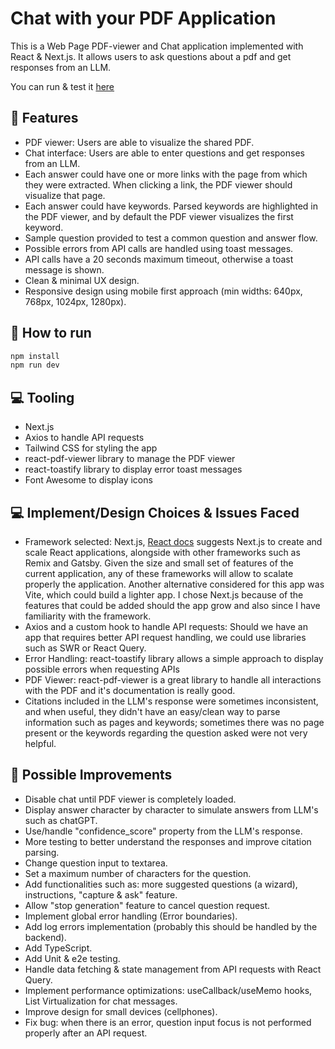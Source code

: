 # Chat with your PDF Application

This is a Web Page PDF-viewer and Chat application implemented with React & Next.js. It allows users to ask questions about a pdf and get responses from an LLM.

You can run & test it [here](https://chat-with-your-pdf-app.vercel.app/)

## 📜 Features

- PDF viewer: Users are able to visualize the shared PDF.
- Chat interface: Users are able to enter questions and get responses from an LLM.
- Each answer could have one or more links with the page from which they were extracted. When clicking a link, the PDF viewer should visualize that page.
- Each answer could have keywords. Parsed keywords are highlighted in the PDF viewer, and by default the PDF viewer visualizes the first keyword.
- Sample question provided to test a common question and answer flow.
- Possible errors from API calls are handled using toast messages.
- API calls have a 20 seconds maximum timeout, otherwise a toast message is shown.
- Clean & minimal UX design.
- Responsive design using mobile first approach (min widths: 640px, 768px, 1024px, 1280px).

## 💯 How to run

```bash
npm install
npm run dev
```

## 💻 Tooling

- Next.js
- Axios to handle API requests
- Tailwind CSS for styling the app
- react-pdf-viewer library to manage the PDF viewer
- react-toastify library to display error toast messages
- Font Awesome to display icons

## 💻 Implement/Design Choices & Issues Faced

- Framework selected: Next.js, [React docs](https://react.dev/learn/start-a-new-react-project) suggests Next.js to create and scale React applications, alongside with other frameworks such as Remix and Gatsby. Given the size and small set of features of the current application, any of these frameworks will allow to scalate properly the application. Another alternative considered for this app was Vite, which could build a lighter app. I chose Next.js because of the features that could be added should the app grow and also since I have familiarity with the framework.
- Axios and a custom hook to handle API requests: Should we have an app that requires better API request handling, we could use libraries such as SWR or React Query.
- Error Handling: react-toastify library allows a simple approach to display possible errors when requesting APIs
- PDF Viewer: react-pdf-viewer is a great library to handle all interactions with the PDF and it's documentation is really good.
- Citations included in the LLM's response were sometimes inconsistent, and when useful, they didn't have an easy/clean way to parse information such as pages and keywords; sometimes there was no page present or the keywords regarding the question asked were not very helpful.

## 🦉 Possible Improvements

- Disable chat until PDF viewer is completely loaded.
- Display answer character by character to simulate answers from LLM's such as chatGPT.
- Use/handle "confidence_score" property from the LLM's response.
- More testing to better understand the responses and improve citation parsing.
- Change question input to textarea.
- Set a maximum number of characters for the question.
- Add functionalities such as: more suggested questions (a wizard), instructions, "capture & ask" feature.
- Allow "stop generation" feature to cancel question request.
- Implement global error handling (Error boundaries).
- Add log errors implementation (probably this should be handled by the backend).
- Add TypeScript.
- Add Unit & e2e testing.
- Handle data fetching & state management from API requests with React Query.
- Implement performance optimizations: useCallback/useMemo hooks, List Virtualization for chat messages.
- Improve design for small devices (cellphones).
- Fix bug: when there is an error, question input focus is not performed properly after an API request.
